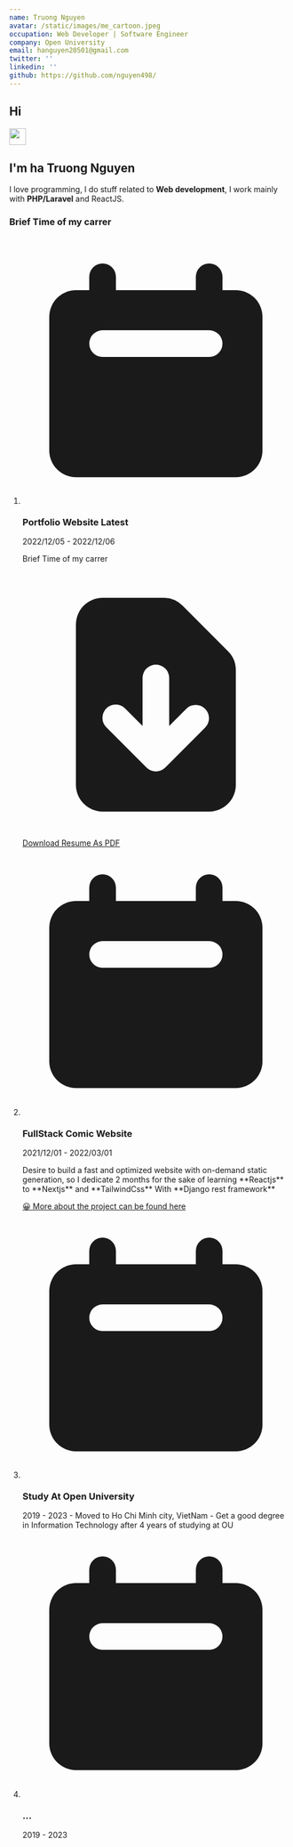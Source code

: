 ```yaml
---
name: Truong Nguyen
avatar: /static/images/me_cartoon.jpeg
occupation: Web Developer | Software Engineer
company: Open University
email: hanguyen20501@gmail.com
twitter: ''
linkedin: ''
github: https://github.com/nguyen498/
---
```


<section className="sm:px-0 px-4">
<div className="flex items-center space-x-2">
    <h1 className="!mb-0">Hi</h1>
    <img width="30" src="https://media.giphy.com/media/hvRJCLFzcasrR4ia7z/giphy.gif"/>
    <h1 className="!mb-0">I'm ha Truong Nguyen</h1>
</div>

<p className="text-lg">I love programming, I do stuff related to <b className="my-title-theme">Web development</b>, I work mainly with <b className="my-title-theme">PHP/Laravel</b> and ReactJS.</p>

### Brief Time of my carrer

<ol className="relative border-l border-gray-200 dark:border-gray-700">                  
    <li className="mb-10 ml-6">            
        <span className="flex absolute -left-3 justify-center items-center w-6 h-6 bg-blue-200 rounded-full ring-8 ring-white dark:ring-discord-darkTheme dark:bg-discord-darkTheme">
            <svg aria-hidden="true" className="w-3 h-3 text-blue-600 dark:text-discord-darkTheme-light" fill="currentColor" viewBox="0 0 20 20" xmlns="http://www.w3.org/2000/svg"><path fill-rule="evenodd" d="M6 2a1 1 0 00-1 1v1H4a2 2 0 00-2 2v10a2 2 0 002 2h12a2 2 0 002-2V6a2 2 0 00-2-2h-1V3a1 1 0 10-2 0v1H7V3a1 1 0 00-1-1zm0 5a1 1 0 000 2h8a1 1 0 100-2H6z" clip-rule="evenodd"></path></svg>
        </span>
        <h3 className="flex items-center mb-1 text-lg font-semibold text-gray-900 dark:text-white">Portfolio Website <span className="bg-blue-100 text-blue-800 text-sm font-medium mr-2 px-2.5 py-0.5 rounded dark:bg-blue-200 dark:text-blue-800 ml-3">Latest</span></h3>
        <time className="block mb-2 text-sm font-normal leading-none text-gray-400 dark:text-gray-500">2022/12/05 - 2022/12/06</time>
        <p className="mb-4 text-base font-normal text-gray-500 dark:text-gray-400">Brief Time of my carrer</p>
        <a href="/static/CV_DucHuy_Luong_Fullstack_en_v1.pdf" className="inline-flex items-center py-2 px-4 text-sm font-medium text-gray-900 bg-white rounded-lg border border-gray-200 hover:bg-gray-100 hover:text-blue-700 focus:z-10 focus:ring-4 focus:outline-none focus:ring-gray-200 focus:text-blue-700 dark:bg-gray-800 dark:text-gray-400 dark:border-gray-600 dark:hover:text-white dark:hover:bg-gray-700 dark:focus:ring-gray-700"><svg className="mr-2 w-4 h-4" fill="currentColor" viewBox="0 0 20 20" xmlns="http://www.w3.org/2000/svg"><path fill-rule="evenodd" d="M6 2a2 2 0 00-2 2v12a2 2 0 002 2h8a2 2 0 002-2V7.414A2 2 0 0015.414 6L12 2.586A2 2 0 0010.586 2H6zm5 6a1 1 0 10-2 0v3.586l-1.293-1.293a1 1 0 10-1.414 1.414l3 3a1 1 0 001.414 0l3-3a1 1 0 00-1.414-1.414L11 11.586V8z" clip-rule="evenodd"></path></svg> Download Resume As PDF</a>
    </li>
    <li className="mb-10 ml-6">
        <span className="flex absolute -left-3 justify-center items-center w-6 h-6 bg-blue-200 rounded-full ring-8 ring-white dark:ring-discord-darkTheme dark:bg-discord-darkTheme">
            <svg aria-hidden="true" className="w-3 h-3 text-blue-600 dark:text-discord-darkTheme-light" fill="currentColor" viewBox="0 0 20 20" xmlns="http://www.w3.org/2000/svg"><path fill-rule="evenodd" d="M6 2a1 1 0 00-1 1v1H4a2 2 0 00-2 2v10a2 2 0 002 2h12a2 2 0 002-2V6a2 2 0 00-2-2h-1V3a1 1 0 10-2 0v1H7V3a1 1 0 00-1-1zm0 5a1 1 0 000 2h8a1 1 0 100-2H6z" clip-rule="evenodd"></path></svg>
        </span>
        <h3 className="mb-1 text-lg font-semibold text-gray-900 dark:text-white">FullStack Comic Website</h3>
        <time className="block mb-2 text-sm font-normal leading-none text-gray-400 dark:text-gray-500">2021/12/01 - 2022/03/01</time>
        <p className="text-base font-normal text-gray-500 dark:text-gray-400">Desire to build a fast and optimized website with on-demand static generation, so I dedicate 2 months for the sake of learning **Reactjs** to **Nextjs** and **TailwindCss** With **Django rest framework** </p>
        <a href="/blog/fullstack-comic-app">😀 More about the project can be found here</a>
    </li>
    <li className="ml-6">
        <span className="flex absolute -left-3 justify-center items-center w-6 h-6 bg-blue-200 rounded-full ring-8 ring-white dark:ring-discord-darkTheme dark:bg-discord-darkTheme">
            <svg aria-hidden="true" className="w-3 h-3 text-blue-600 dark:text-discord-darkTheme-light" fill="currentColor" viewBox="0 0 20 20" xmlns="http://www.w3.org/2000/svg"><path fill-rule="evenodd" d="M6 2a1 1 0 00-1 1v1H4a2 2 0 00-2 2v10a2 2 0 002 2h12a2 2 0 002-2V6a2 2 0 00-2-2h-1V3a1 1 0 10-2 0v1H7V3a1 1 0 00-1-1zm0 5a1 1 0 000 2h8a1 1 0 100-2H6z" clip-rule="evenodd"></path></svg>
        </span>
        <h3 className="mb-1 text-lg font-semibold text-gray-900 dark:text-white">Study At Open University</h3>
        <time className="block mb-2 text-sm font-normal leading-none text-gray-400 dark:text-gray-500">2019 - 2023</time>
        - Moved to Ho Chi Minh city, VietNam
        - Get a good degree in Information Technology after 4 years of studying at OU
    </li>
    <li className="ml-6">
        <span className="flex absolute -left-3 justify-center items-center w-6 h-6 bg-blue-200 rounded-full ring-8 ring-white dark:ring-discord-darkTheme dark:bg-discord-darkTheme">
            <svg aria-hidden="true" className="w-3 h-3 text-blue-600 dark:text-discord-darkTheme-light" fill="currentColor" viewBox="0 0 20 20" xmlns="http://www.w3.org/2000/svg"><path fill-rule="evenodd" d="M6 2a1 1 0 00-1 1v1H4a2 2 0 00-2 2v10a2 2 0 002 2h12a2 2 0 002-2V6a2 2 0 00-2-2h-1V3a1 1 0 10-2 0v1H7V3a1 1 0 00-1-1zm0 5a1 1 0 000 2h8a1 1 0 100-2H6z" clip-rule="evenodd"></path></svg>
        </span>
        <h3 className="mb-1 text-lg font-semibold text-gray-900 dark:text-white">...</h3>
        <time className="block mb-2 text-sm font-normal leading-none text-gray-400 dark:text-gray-500">2019 - 2023</time>
    </li>
</ol>
</section>
